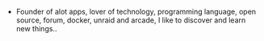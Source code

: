 - Founder of alot apps, lover of technology, programming language, open source, forum, docker, unraid and arcade, I like to discover and learn new things..
  <br>

























































































































































































































































































































































































































































































































































































































































































































































































































































